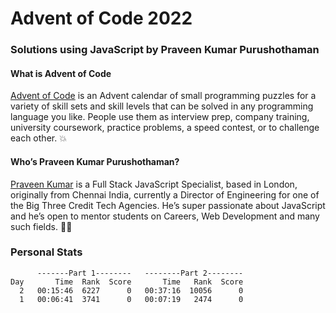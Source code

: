 # Advent of Code 2022

### Solutions using JavaScript by Praveen Kumar Purushothaman

#### What is Advent of Code

[Advent of Code](https://adventofcode.com/) is an Advent calendar of small programming puzzles for a variety of skill sets and skill levels that can be solved in any programming language you like. People use them as interview prep, company training, university coursework, practice problems, a speed contest, or to challenge each other. 💥

#### Who’s Praveen Kumar Purushothaman?

[Praveen Kumar](https://praveen.science/) is a Full Stack JavaScript Specialist, based in London, originally from Chennai India, currently a Director of Engineering for one of the Big Three Credit Tech Agencies. He’s super passionate about JavaScript and he’s open to mentor students on Careers, Web Development and many such fields. 💪🏻

### Personal Stats

```
      -------Part 1--------   --------Part 2--------
Day       Time  Rank  Score       Time   Rank  Score
  2   00:15:46  6227      0   00:37:16  10056      0
  1   00:06:41  3741      0   00:07:19   2474      0
```



